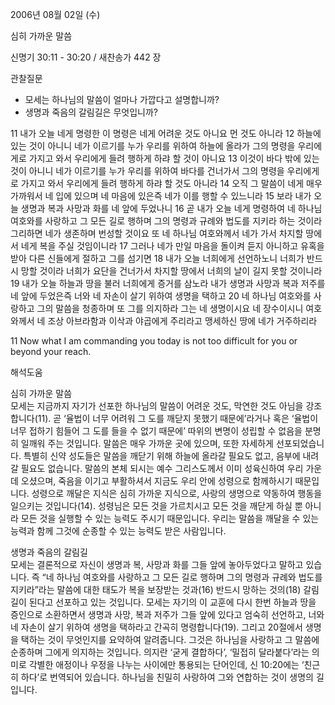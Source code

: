 2006년 08월 02일 (수)

심히 가까운 말씀



신명기 30:11 - 30:20 / 새찬송가 442 장


관찰질문
- 모세는 하나님의 말씀이 얼마나 가깝다고 설명합니까? 
- 생명과 죽음의 갈림길은 무엇입니까? 

11 내가 오늘 네게 명령한 이 명령은 네게 어려운 것도 아니요 먼 것도 아니라 12 하늘에 있는 것이 아니니 네가 이르기를 누가 우리를 위하여 하늘에 올라가 그의 명령을 우리에게로 가지고 와서 우리에게 들려 행하게 하랴 할 것이 아니요 13 이것이 바다 밖에 있는 것이 아니니 네가 이르기를 누가 우리를 위하여 바다를 건너가서 그의 명령을 우리에게로 가지고 와서 우리에게 들려 행하게 하랴 할 것도 아니라 14 오직 그 말씀이 네게 매우 가까워서 네 입에 있으며 네 마음에 있은즉 네가 이를 행할 수 있느니라 15 보라 내가 오늘 생명과 복과 사망과 화를 네 앞에 두었나니 16 곧 내가 오늘 네게 명령하여 네 하나님 여호와를 사랑하고 그 모든 길로 행하며 그의 명령과 규례와 법도를 지키라 하는 것이라 그리하면 네가 생존하며 번성할 것이요 또 네 하나님 여호와께서 네가 가서 차지할 땅에서 네게 복을 주실 것임이니라 17 그러나 네가 만일 마음을 돌이켜 듣지 아니하고 유혹을 받아 다른 신들에게 절하고 그를 섬기면 18 내가 오늘 너희에게 선언하노니 너희가 반드시 망할 것이라 너희가 요단을 건너가서 차지할 땅에서 너희의 날이 길지 못할 것이니라 19 내가 오늘 하늘과 땅을 불러 너희에게 증거를 삼노라 내가 생명과 사망과 복과 저주를 네 앞에 두었은즉 너와 네 자손이 살기 위하여 생명을 택하고 20 네 하나님 여호와를 사랑하고 그의 말씀을 청종하며 또 그를 의지하라 그는 네 생명이시요 네 장수이시니 여호와께서 네 조상 아브라함과 이삭과 야곱에게 주리라고 맹세하신 땅에 네가 거주하리라

11  Now what I am commanding you today is not too difficult for you or beyond your reach.

해석도움





심히 가까운 말씀  
모세는 지금까지 자기가 선포한 하나님의 말씀이 어려운 것도, 막연한 것도 아님을 강조합니다(11). 곧 ‘율법이 너무 어려워 그 도를 깨닫지 못했기 때문에’라거나 혹은 ‘율법이 너무 접하기 힘들어 그 도를 들을 수 없기 때문에’ 따위의 변명이 성립할 수 없음을 분명히 일깨워 주는 것입니다. 말씀은 매우 가까운 곳에 있으며, 또한 자세하게 선포되었습니다. 특별히 신약 성도들은 말씀을 깨닫기 위해 하늘에 올라갈 필요도 없고, 음부에 내려갈 필요도 없습니다. 말씀의 본체 되시는 예수 그리스도께서 이미 성육신하여 우리 가운데 오셨으며, 죽음을 이기고 부활하셔서 지금도 우리 안에 성령으로 함께하시기 때문입니다. 성령으로 깨달은 지식은 심히 가까운 지식으로, 사랑의 생명으로 약동하여 행동을 일으키는 것입니다(14). 성령님은 모든 것을 가르치시고 모든 것을 깨닫게 하실 뿐 아니라 모든 것을 실행할 수 있는 능력도 주시기 때문입니다. 우리는 말씀을 깨달을 수 있는 능력과 함께 그것에 순종할 수 있는 능력도 받은 사람입니다.

생명과 죽음의 갈림길  
모세는 결론적으로 자신이 생명과 복, 사망과 화를 그들 앞에 놓아두었다고 말하고 있습니다. 즉 “네 하나님 여호와를 사랑하고 그 모든 길로 행하며 그의 명령과 규례와 법도를 지키라”라는 말씀에 대한 태도가 복을 보장받는 것과(16) 반드시 망하는 것의(18) 갈림길이 된다고 선포하고 있는 것입니다. 모세는 자기의 이 교훈에 다시 한번 하늘과 땅을 증인으로 소환하면서 생명과 사망, 복과 저주가 그들 앞에 있다고 엄숙히 선언하고, 너와 네 자손이 살기 위하여 생명을 택하라고 간곡히 명령합니다(19). 그리고 20절에서 생명을 택하는 것이 무엇인지를 요약하여 알려줍니다. 그것은 하나님을 사랑하고 그 말씀에 순종하며 그에게 의지하는 것입니다. 의지란 ‘굳게 결합하다’, ‘밀접히 달라붙다’라는 의미로 각별한 애정이나 우정을 나누는 사이에만 통용되는 단어인데, 신 10:20에는 ‘친근히 하다’로 번역되어 있습니다. 하나님을 친밀히 사랑하여 그와 연합하는 것이 생명의 길입니다.